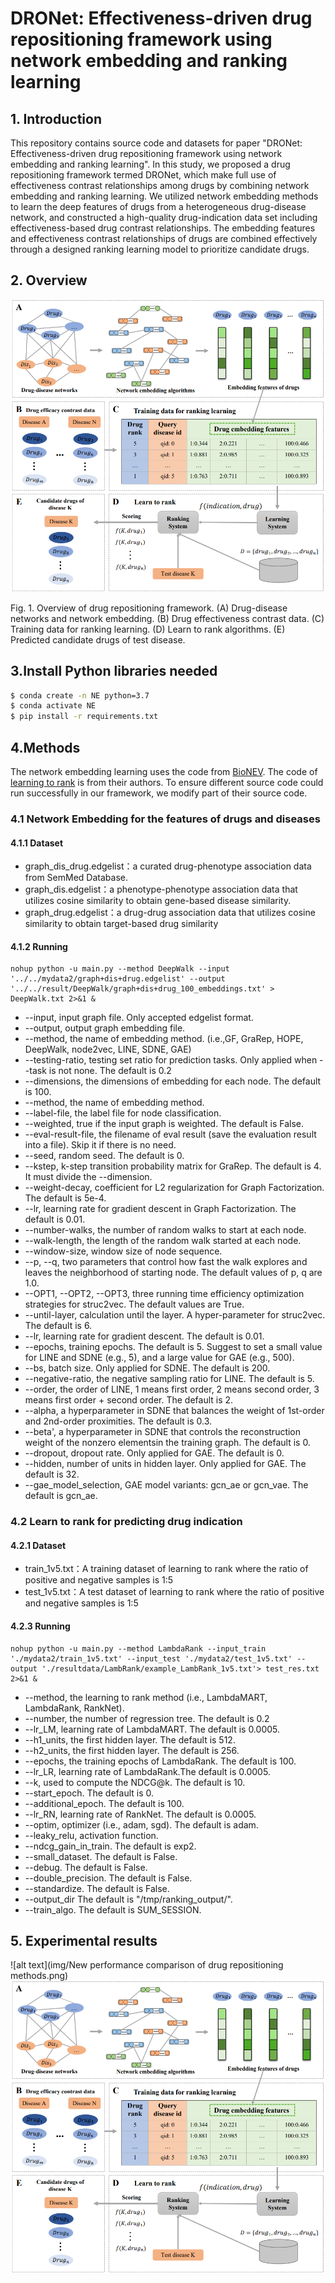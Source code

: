 #  DRONet: Effectiveness-driven drug repositioning framework using network embedding and ranking learning
## 1. Introduction
This repository contains source code and datasets for paper "DRONet: Effectiveness-driven drug repositioning framework using network embedding and ranking learning". In this study, we proposed a drug repositioning framework termed DRONet, which make full use of effectiveness contrast relationships among drugs by combining network embedding and ranking learning. We utilized network embedding methods to learn the deep features of drugs from a heterogeneous drug-disease network, and constructed a high-quality drug-indication data set including effectiveness-based drug contrast relationships. The embedding features and effectiveness contrast relationships of drugs are combined effectively through a designed ranking learning model to prioritize candidate drugs.
## 2. Overview
![alt text](img/fig1.jpg "fig1")

Fig. 1. Overview of drug repositioning framework. (A) Drug-disease networks and network embedding. (B) Drug effectiveness contrast data. (C) Training data for ranking learning. (D) Learn to rank algorithms. (E) Predicted candidate drugs of test disease.
## 3.Install Python libraries needed
```bash
$ conda create -n NE python=3.7
$ conda activate NE
$ pip install -r requirements.txt
```
## 4.Methods
The network embedding learning uses the code from [BioNEV](https://github.com/xiangyue9607/BioNEV). The code of [learning to rank](https://github.com/haowei01/pytorch-examples) is from their authors. To ensure different source code could run successfully in our framework, we modify part of their source code.
### 4.1 Network Embedding for the features of drugs and diseases
#### 4.1.1 Dataset
- graph_dis_drug.edgelist：a curated drug-phenotype association data from SemMed Database.
- graph_dis.edgelist：a phenotype-phenotype association data that utilizes cosine similarity to obtain gene-based disease similarity.
- graph_drug.edgelist：a drug-drug association data that utilizes cosine similarity to obtain target-based drug similarity
#### 4.1.2 Running
```
nohup python -u main.py --method DeepWalk --input '../../mydata2/graph+dis+drug.edgelist' --output '../../result/DeepWalk/graph+dis+drug_100_embeddings.txt' > DeepWalk.txt 2>&1 &
```
- --input, input graph file. Only accepted edgelist format.
- --output, output graph embedding file.
- --method, the name of embedding method. (i.e.,GF, GraRep, HOPE, DeepWalk, node2vec,  LINE, SDNE, GAE)
- --testing-ratio, testing set ratio for prediction tasks. Only applied when --task is not none. The default is 0.2
- --dimensions, the dimensions of embedding for each node. The default is 100.
- --method, the name of embedding method.
- --label-file, the label file for node classification.
- --weighted, true if the input graph is weighted. The default is False.
- --eval-result-file, the filename of eval result (save the evaluation result into a file). Skip it if there is no need.
- --seed, random seed. The default is 0.
- --kstep, k-step transition probability matrix for GraRep. The default is 4. It must divide the --dimension.
- --weight-decay, coefficient for L2 regularization for Graph Factorization. The default is 5e-4.
- --lr, learning rate for gradient descent in Graph Factorization. The default is 0.01.
- --number-walks, the number of random walks to start at each node.
- --walk-length, the length of the random walk started at each node.
- --window-size, window size of node sequence. 
- --p, --q, two parameters that control how fast the walk explores and leaves the neighborhood of starting node. The default values of p, q are 1.0.
- --OPT1, --OPT2, --OPT3, three running time efficiency optimization strategies for struc2vec. The default values are True.
- --until-layer, calculation until the layer. A hyper-parameter for struc2vec. The default is 6.
- --lr, learning rate for gradient descent. The default is 0.01.
- --epochs, training epochs. The default is 5. Suggest to set a small value for LINE and SDNE (e.g., 5), and a large value for GAE (e.g., 500).
- --bs, batch size. Only applied for SDNE. The default is 200.
- --negative-ratio, the negative sampling ratio for LINE. The default is 5.
- --order, the order of LINE, 1 means first order, 2 means second order, 3 means first order + second order. The default is 2.
- --alpha, a hyperparameter in SDNE that balances the weight of 1st-order and 2nd-order proximities. The default is 0.3.
- --beta', a hyperparameter in SDNE that controls the reconstruction weight of the nonzero elementsin the training graph. The default is 0.
- --dropout, dropout rate. Only applied for GAE. The default is 0.
- --hidden, number of units in hidden layer. Only applied for GAE. The default is 32.
- --gae_model_selection, GAE model variants: gcn_ae or gcn_vae. The default is gcn_ae.
### 4.2  Learn to rank for predicting drug indication
#### 4.2.1 Dataset
- train_1v5.txt：A training dataset of learning to rank where the ratio of positive and negative samples is 1:5
- test_1v5.txt：A test dataset of learning to rank where the ratio of positive and negative samples is 1:5
#### 4.2.3 Running
```
nohup python -u main.py --method LambdaRank --input_train './mydata2/train_1v5.txt' --input_test './mydata2/test_1v5.txt' --output './resultdata/LambRank/example_LambRank_1v5.txt'> test_res.txt 2>&1 &
```
- --method, the learning to rank method (i.e., LambdaMART, LambdaRank, RankNet).
- --number, the number of regression tree. The default is 0.2
- --lr_LM, learning rate of LambdaMART. The default is 0.0005.
- --h1_units, the first hidden layer. The default is 512.
- --h2_units, the first hidden layer. The default is 256.
- --epochs, the training epochs of LambdaRank. The default is 100.
- --lr_LR, learning rate of LambdaRank.The default is 0.0005.
- --k, used to compute the NDCG@k. The default is 10.
- --start_epoch. The default is 0.
- --additional_epoch. The default is 100.
- --lr_RN, learning rate of RankNet. The default is 0.0005.
- --optim, optimizer (i.e., adam, sgd). The default is adam.
- --leaky_relu, activation function.
- --ndcg_gain_in_train. The default is exp2.
- --small_dataset. The default is False.
- --debug. The default is False.
- --double_precision. The default is False.
- --standardize. The default is False.
- --output_dir The default is "/tmp/ranking_output/".
- --train_algo. The default is SUM_SESSION.

## 5. Experimental results
![alt text](img/New performance comparison of drug repositioning methods.png)
![alt text](img/fig1.jpg "fig1")
